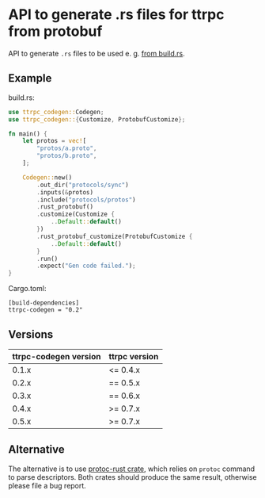 # API to generate .rs files for ttrpc from protobuf

API to generate `.rs` files to be used e. g. [from build.rs](../example/build.rs).

## Example

build.rs:

```rust
use ttrpc_codegen::Codegen;
use ttrpc_codegen::{Customize, ProtobufCustomize};

fn main() {
    let protos = vec![
        "protos/a.proto",
        "protos/b.proto",
    ];

    Codegen::new()
        .out_dir("protocols/sync")
        .inputs(&protos)
        .include("protocols/protos")
        .rust_protobuf()
        .customize(Customize {
            ..Default::default()
        })
        .rust_protobuf_customize(ProtobufCustomize {
            ..Default::default()
        }
        .run()
        .expect("Gen code failed.");
}

```

Cargo.toml:

```
[build-dependencies]
ttrpc-codegen = "0.2"
```

## Versions
| ttrpc-codegen version | ttrpc version |
| ------------- | ------------- |
| 0.1.x | <= 0.4.x  |
| 0.2.x | == 0.5.x  |
| 0.3.x | == 0.6.x  |
| 0.4.x | >= 0.7.x  |
| 0.5.x | >= 0.7.x  |

## Alternative
The alternative is to use
[protoc-rust crate](https://github.com/stepancheg/rust-protobuf),
which relies on `protoc` command to parse descriptors. Both crates should produce the same result,
otherwise please file a bug report.
